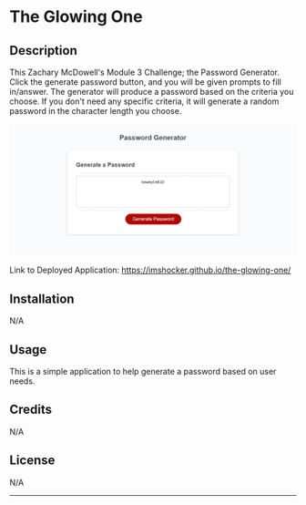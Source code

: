 # The Glowing One

## Description
This Zachary McDowell's Module 3 Challenge; the Password Generator. 
Click the generate password button, and you will be given prompts to fill in/answer. The generator will produce a password based on the criteria you choose. If you don't need any specific criteria, it will generate a random password in the character length you choose.

![Password Generator Screenshot](password-gen.png)

Link to Deployed Application:
https://imshocker.github.io/the-glowing-one/

## Installation

N/A

## Usage

This is a simple application to help generate a password based on user needs. 


## Credits

N/A

## License

N/A

---